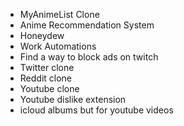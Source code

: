 - MyAnimeList Clone
- Anime Recommendation System
- Honeydew
- Work Automations
- Find a way to block ads on twitch
- Twitter clone
- Reddit clone
- Youtube clone
- Youtube dislike extension
- icloud albums but for youtube videos
